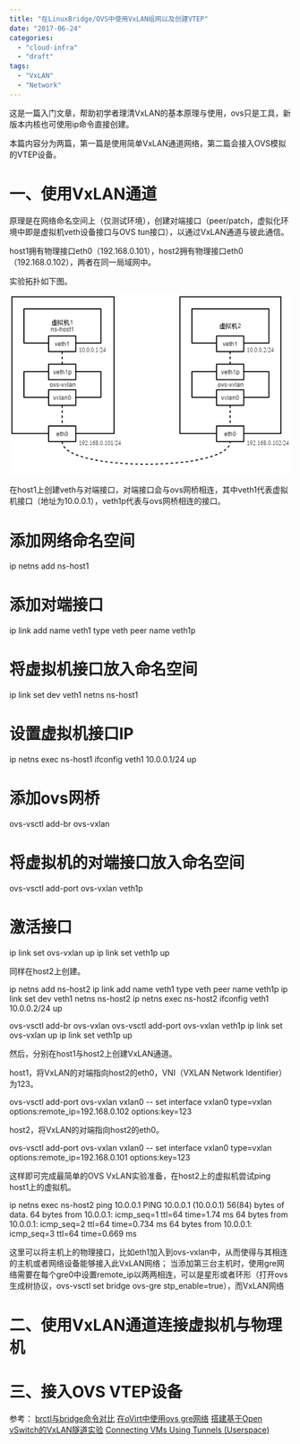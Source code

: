 ```yaml
---
title: "在LinuxBridge/OVS中使用VxLAN组网以及创建VTEP"
date: "2017-06-24"
categories: 
  - "cloud-infra"
  - "draft"
tags:
  - "VxLAN"
  - "Network"
---
```


这是一篇入门文章，帮助初学者理清VxLAN的基本原理与使用，ovs只是工具，新版本内核也可使用ip命令直接创建。

本篇内容分为两篇，第一篇是使用简单VxLAN通道网络，第二篇会接入OVS模拟的VTEP设备。

# 一、使用VxLAN通道

原理是在网络命名空间上（仅测试环境），创建对端接口（peer/patch，虚拟化环境中即是虚拟机veth设备接口与OVS tun接口），以通过VxLAN通道与彼此通信。

host1拥有物理接口eth0（192.168.0.101），host2拥有物理接口eth0（192.168.0.102），两者在同一局域网中。

实验拓扑如下图。

[![](/blog/images/1.png)](https://blog.lofyer.org/wp-content/uploads/1.png)

在host1上创建veth与对端接口，对端接口会与ovs网桥相连，其中veth1代表虚拟机接口（地址为10.0.0.1），veth1p代表与ovs网桥相连的接口。

# 添加网络命名空间
ip netns add ns-host1
# 添加对端接口
ip link add name veth1 type veth peer name veth1p
# 将虚拟机接口放入命名空间
ip link set dev veth1 netns ns-host1
# 设置虚拟机接口IP
ip netns exec ns-host1 ifconfig veth1 10.0.0.1/24 up

# 添加ovs网桥
ovs-vsctl add-br ovs-vxlan
# 将虚拟机的对端接口放入命名空间
ovs-vsctl add-port ovs-vxlan veth1p
# 激活接口
ip link set ovs-vxlan up
ip link set veth1p up

同样在host2上创建。

ip netns add ns-host2
ip link add name veth1 type veth peer name veth1p
ip link set dev veth1 netns ns-host2
ip netns exec ns-host2 ifconfig veth1 10.0.0.2/24 up

ovs-vsctl add-br ovs-vxlan
ovs-vsctl add-port ovs-vxlan veth1p
ip link set ovs-vxlan up
ip link set veth1p up

然后，分别在host1与host2上创建VxLAN通道。

host1，将VxLAN的对端指向host2的eth0，VNI（VXLAN Network Identifier）为123。

ovs-vsctl add-port ovs-vxlan vxlan0 -- set interface vxlan0 type=vxlan options:remote\_ip=192.168.0.102 options:key=123

host2，将VxLAN的对端指向host2的eth0。

ovs-vsctl add-port ovs-vxlan vxlan0 -- set interface vxlan0 type=vxlan options:remote\_ip=192.168.0.101 options:key=123

这样即可完成最简单的OVS VxLAN实验准备，在host2上的虚拟机尝试ping host1上的虚拟机。

ip netns exec ns-host2 ping 10.0.0.1
PING 10.0.0.1 (10.0.0.1) 56(84) bytes of data.
64 bytes from 10.0.0.1: icmp\_seq=1 ttl=64 time=1.74 ms
64 bytes from 10.0.0.1: icmp\_seq=2 ttl=64 time=0.734 ms
64 bytes from 10.0.0.1: icmp\_seq=3 ttl=64 time=0.669 ms

这里可以将主机上的物理接口，比如eth1加入到ovs-vxlan中，从而使得与其相连的主机或者网络设备能够接入此VxLAN网络； 当添加第三台主机时，使用gre网络需要在每个gre0中设置remote\_ip以两两相连，可以是星形或者环形（打开ovs生成树协议，ovs-vsctl set bridge ovs-gre stp\_enable=true），而VxLAN网络

# 二、使用VxLAN通道连接虚拟机与物理机

# 三、接入OVS VTEP设备

参考： [brctl与bridge命令对比](https://sgros-students.blogspot.com/2013/11/comparison-of-brctl-and-bridge-commands.html) [在oVirt中使用ovs gre网络](https://github.com/lofyer/scripts/blob/6e9fd04cd6209459745f83dc8b303494992b2544/libvirt/ovs-howto.txt) [搭建基于Open vSwitch的VxLAN隧道实验](https://www.sdnlab.com/5365.html) [Connecting VMs Using Tunnels (Userspace)](http://docs.openvswitch.org/en/latest/howto/userspace-tunneling/)